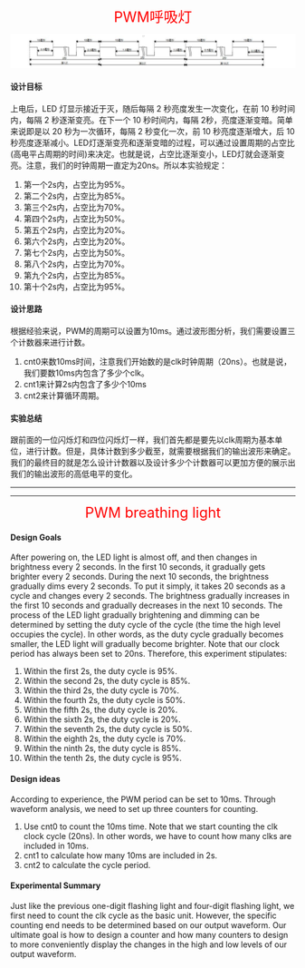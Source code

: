 <div align = "center" style = "color:red"><span style="font-size:25px;">PWM呼吸灯</span></div>

![](./1.png)

#### <b>设计目标</b>
上电后，LED 灯显示接近于灭，随后每隔 2 秒亮度发生一次变化，在前 10 秒时间内，每隔 2 秒逐渐变亮。在下一个 10 秒时间内，每隔 2秒，亮度逐渐变暗。简单来说即是以 20 秒为一次循环，每隔 2 秒变化一次，前 10 秒亮度逐渐增大，后 10 秒亮度逐渐减小。LED灯逐渐变亮和逐渐变暗的过程，可以通过设置周期的占空比(高电平占周期的时间)来决定。也就是说，占空比逐渐变小，LED灯就会逐渐变亮。注意，我们的时钟周期一直定为20ns。所以本实验规定：
1. 第一个2s内，占空比为95%。
2. 第二个2s内，占空比为85%。
3. 第三个2s内，占空比为70%。
4. 第四个2s内，占空比为50%。
5. 第五个2s内，占空比为20%。
6. 第六个2s内，占空比为20%。
7. 第七个2s内，占空比为50%。
8. 第八个2s内，占空比为70%。
9. 第九个2s内，占空比为85%。
10. 第十个2s内，占空比为95%。

#### <b>设计思路</b>
根据经验来说，PWM的周期可以设置为10ms。通过波形图分析，我们需要设置三个计数器来进行计数。
1. cnt0来数10ms时间，注意我们开始数的是clk时钟周期（20ns）。也就是说，我们要数10ms内包含了多少个clk。
2. cnt1来计算2s内包含了多少个10ms
3. cnt2来计算循环周期。

#### <b>实验总结</b>
跟前面的一位闪烁灯和四位闪烁灯一样，我们首先都是要先以clk周期为基本单位，进行计数。但是，具体计数到多少截至，就需要根据我们的输出波形来确定。我们的最终目的就是怎么设计计数器以及设计多少个计数器可以更加方便的展示出我们的输出波形的高低电平的变化。

***
***
<div align = "center" style = "color:red"><span style="font-size:25px;">PWM breathing light</span></div>

#### <b>Design Goals</b>
After powering on, the LED light is almost off, and then changes in brightness every 2 seconds. In the first 10 seconds, it gradually gets brighter every 2 seconds. During the next 10 seconds, the brightness gradually dims every 2 seconds. To put it simply, it takes 20 seconds as a cycle and changes every 2 seconds. The brightness gradually increases in the first 10 seconds and gradually decreases in the next 10 seconds. The process of the LED light gradually brightening and dimming can be determined by setting the duty cycle of the cycle (the time the high level occupies the cycle). In other words, as the duty cycle gradually becomes smaller, the LED light will gradually become brighter. Note that our clock period has always been set to 20ns. Therefore, this experiment stipulates:
1. Within the first 2s, the duty cycle is 95%.
2. Within the second 2s, the duty cycle is 85%.
3. Within the third 2s, the duty cycle is 70%.
4. Within the fourth 2s, the duty cycle is 50%.
5. Within the fifth 2s, the duty cycle is 20%.
6. Within the sixth 2s, the duty cycle is 20%.
7. Within the seventh 2s, the duty cycle is 50%.
8. Within the eighth 2s, the duty cycle is 70%.
9. Within the ninth 2s, the duty cycle is 85%.
10. Within the tenth 2s, the duty cycle is 95%.

#### <b>Design ideas</b>
According to experience, the PWM period can be set to 10ms. Through waveform analysis, we need to set up three counters for counting.
1. Use cnt0 to count the 10ms time. Note that we start counting the clk clock cycle (20ns). In other words, we have to count how many clks are included in 10ms.
2. cnt1 to calculate how many 10ms are included in 2s.
3. cnt2 to calculate the cycle period.

#### <b>Experimental Summary</b>
Just like the previous one-digit flashing light and four-digit flashing light, we first need to count the clk cycle as the basic unit. However, the specific counting end needs to be determined based on our output waveform. Our ultimate goal is how to design a counter and how many counters to design to more conveniently display the changes in the high and low levels of our output waveform.